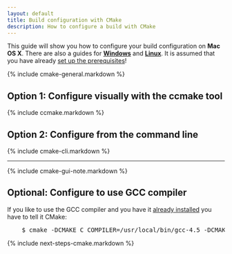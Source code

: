 ```yaml
---
layout: default
title: Build configuration with CMake
description: How to configure a build with CMake
---
```


<p class="intro">This guide will show you how to configure your build configuration on <strong>Mac OS X</strong>. There are also a guides for <strong><a href="{{site.baseurl}}/win-configure-cmake">Windows</a></strong> and <strong><a href="{{site.baseurl}}/linux-configure-cmake">Linux</a></strong>. It is assumed that you have already <a href="{{site.baseurl}}/prerequisites-redirect">set up the prerequisites</a>!</p>

{% include cmake-general.markdown %}

## <span class="step">Option 1:</span> Configure visually with the ccmake tool ##

{% include ccmake.markdown %}

## <span class="step">Option 2:</span> Configure from the command line ##

{% include cmake-cli.markdown %}

----

{% include cmake-gui-note.markdown %}

## <span class="step">Optional:</span> Configure to use GCC compiler ##

If you like to use the GCC compiler and you have it [already installed]({{site.baseurl}}/mac-prerequisites) you have to tell it CMake:

<pre class="terminal bootcamp">
    <span class="codeline">$ cmake -DCMAKE_C_COMPILER=/usr/local/bin/gcc-4.5 -DCMAKE_CXX_COMPILER=/usr/local/bin/g++-4.5</span>
</pre>

{% include next-steps-cmake.markdown %}